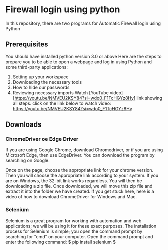 # Firewall login using python
In this repository, there are two programs for Automatic Firewall login using Python 
## Prerequisites
You should have installed python version 3.0 or above 
Here are the steps to prepare you to be able to open a webpage and log in using Python and some third-party applications:

1. Setting up your workspace
2. Downloading the necessary tools
3. How to hide our passwords
4. Reviewing necessary imports
Watch
[YouTube video] [https://youtu.be/NMVEU2KSY84?si=wdo0_F1TcHGYz8Hy] link showing all steps. click on the link below to watch video: https://youtu.be/NMVEU2KSY84?si=wdo0_F1TcHGYz8Hy

## Downloads

### ChromeDriver oe Edge Driver
If you are using Google Chrome, download Chromedriver, or if you are using Microsoft Edge, then use EdgeDriver. You can download the program by searching on Google.

Once on the page, choose the appropriate link for your chrome version. Then you will choose the appropriate link according to your system. If you are on Windows, the 32-bit link works regardless. You will then be downloading a zip file. Once downloaded, we will move this zip file and extract it into the folder we have created. If you get stuck here, here is a video of how to download ChromeDriver for Windows and Mac.

### Selenium
Selenium is a great program for working with automation and web applications; we will be using it for these exact purposes. The installation process for Selenium is simple; you open the command prompt by searching for "cmd" on your computer. Open the command prompt and enter the following command:
$ pip install selenium $

